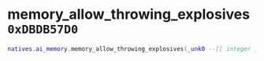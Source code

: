 # memory_allow_throwing_explosives `0xDBDB57D0`

```lua
natives.ai_memory.memory_allow_throwing_explosives(_unk0 --[[ integer ]], _unk1 --[[ integer ]])
```